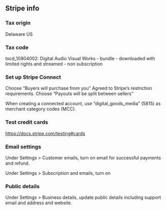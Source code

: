 ## Stripe info

### Tax origin

Delaware US

### Tax code

txcd_10804002: Digital Audio Visual Works - bundle - downloaded with limited rights and streamed - non subscription

### Set up Stripe Connect

Choose “Buyers will purchase from you”
Agreed to Stripe’s restriction requirements.
Choose “Payouts will be split between sellers”

When creating a connected account, use  “digital_goods_media” (5815) as merchant category codes (MCC).

### Test credit cards

https://docs.stripe.com/testing#cards

### Email settings

Under Settings > Customer emails, turn on email for successful payments and refund.

Under Settings > Subscription and emails, turn on 

### Public details

Under Settings > Business details, update public details including support email and address and website.
